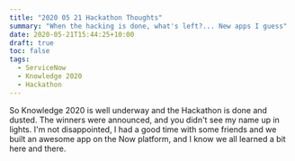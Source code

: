 ```yaml
---
title: "2020 05 21 Hackathon Thoughts"
summary: "When the hacking is done, what's left?... New apps I guess"
date: 2020-05-21T15:44:25+10:00
draft: true
toc: false
tags: 
  - ServiceNow
  - Knowledge 2020
  - Hackathon
---
```


So Knowledge 2020 is well underway and the Hackathon is done and dusted. The winners were announced, and you didn't see my name up in lights. I'm not disappointed, I had a good time with some friends and we built an awesome app on the Now platform, and I know we all learned a bit here and there. 